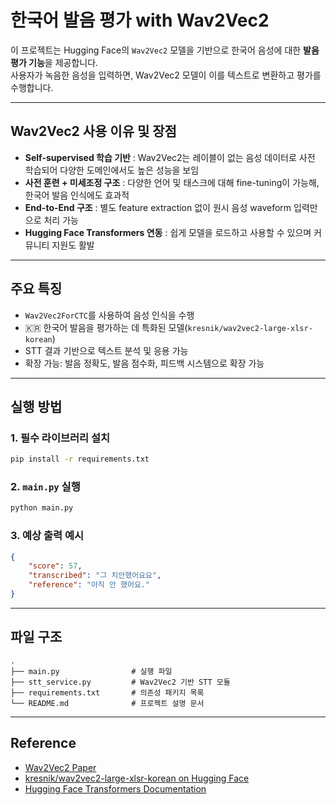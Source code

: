# 한국어 발음 평가 with Wav2Vec2

이 프로젝트는 Hugging Face의 `Wav2Vec2` 모델을 기반으로 한국어 음성에 대한 **발음 평가 기능**을 제공합니다.      
사용자가 녹음한 음성을 입력하면, Wav2Vec2 모델이 이를 텍스트로 변환하고 평가를 수행합니다.

---

## Wav2Vec2 사용 이유 및 장점

- **Self-supervised 학습 기반** : Wav2Vec2는 레이블이 없는 음성 데이터로 사전 학습되어 다양한 도메인에서도 높은 성능을 보임
- **사전 훈련 + 미세조정 구조** : 다양한 언어 및 태스크에 대해 fine-tuning이 가능해, 한국어 발음 인식에도 효과적
- **End-to-End 구조** : 별도 feature extraction 없이 원시 음성 waveform 입력만으로 처리 가능
- **Hugging Face Transformers 연동** : 쉽게 모델을 로드하고 사용할 수 있으며 커뮤니티 지원도 활발

---

## 주요 특징

- `Wav2Vec2ForCTC`를 사용하여 음성 인식을 수행
- 🇰🇷 한국어 발음을 평가하는 데 특화된 모델(`kresnik/wav2vec2-large-xlsr-korean`)
- STT 결과 기반으로 텍스트 분석 및 응용 가능
- 확장 가능: 발음 정확도, 발음 점수화, 피드백 시스템으로 확장 가능

---

## 실행 방법

### 1. 필수 라이브러리 설치

```bash
pip install -r requirements.txt
```

### 2. `main.py` 실행

```bash
python main.py
```

### 3. 예상 출력 예시

```json
{
    "score": 57,
    "transcribed": "그 치안했어요요",
    "reference": "아직 안 했어요."
}
```

---

## 파일 구조

```
.
├── main.py                # 실행 파일
├── stt_service.py         # Wav2Vec2 기반 STT 모듈
├── requirements.txt       # 의존성 패키지 목록
└── README.md              # 프로젝트 설명 문서
```

---

## Reference

- [Wav2Vec2 Paper](https://arxiv.org/abs/2006.11477)
- [kresnik/wav2vec2-large-xlsr-korean on Hugging Face](https://huggingface.co/kresnik/wav2vec2-large-xlsr-korean)
- [Hugging Face Transformers Documentation](https://huggingface.co/docs/transformers)
